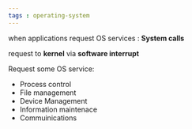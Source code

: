 ```yaml
---
tags : operating-system
---
```


when applications request OS services : **System calls**

request to **kernel**  via **software interrupt**

Request some OS service:
* Process control
* File management
* Device Management
* Information maintenace
* Commuinications